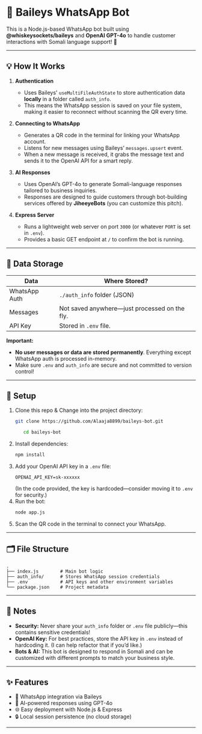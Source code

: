 # 🤖 Baileys WhatsApp Bot

This is a Node.js-based WhatsApp bot built using **@whiskeysockets/baileys** and **OpenAI GPT-4o** to handle customer interactions with Somali language support! 🚀

---

## 💡 How It Works

1. **Authentication**

   - Uses Baileys' `useMultiFileAuthState` to store authentication data **locally** in a folder called `auth_info`.
   - This means the WhatsApp session is saved on your file system, making it easier to reconnect without scanning the QR every time.

2. **Connecting to WhatsApp**

   - Generates a QR code in the terminal for linking your WhatsApp account.
   - Listens for new messages using Baileys’ `messages.upsert` event.
   - When a new message is received, it grabs the message text and sends it to the OpenAI API for a smart reply.

3. **AI Responses**

   - Uses OpenAI’s GPT-4o to generate Somali-language responses tailored to business inquiries.
   - Responses are designed to guide customers through bot-building services offered by **JiheeyeBots** (you can customize this pitch).

4. **Express Server**
   - Runs a lightweight web server on port `3000` (or whatever `PORT` is set in `.env`).
   - Provides a basic GET endpoint at `/` to confirm the bot is running.

---

## 📂 Data Storage

| Data          | Where Stored?                                 |
| ------------- | --------------------------------------------- |
| WhatsApp Auth | `./auth_info` folder (JSON)                   |
| Messages      | Not saved anywhere—just processed on the fly. |
| API Key       | Stored in `.env` file.                        |

**Important:**

- **No user messages or data are stored permanently**. Everything except WhatsApp auth is processed in-memory.
- Make sure `.env` and `auth_info` are secure and not committed to version control!

---

## 🔑 Setup

1. Clone this repo & Change into the project directory:
   ```bash
   git clone https://github.com/Alaaja8899/baileys-bot.git
   ```
   ```bash
      cd baileys-bot
   ```
2. Install dependencies:
   ```bash
   npm install
   ```
3. Add your OpenAI API key in a `.env` file:
   ```env
   OPENAI_API_KEY=sk-xxxxxx
   ```
   (In the code provided, the key is hardcoded—consider moving it to `.env` for security.)
4. Run the bot:
   ```bash
   node app.js
   ```
5. Scan the QR code in the terminal to connect your WhatsApp.

---

## 🗂️ File Structure

```
.
├── index.js        # Main bot logic
├── auth_info/      # Stores WhatsApp session credentials
├── .env            # API keys and other environment variables
└── package.json    # Project metadata
```

---

## 🚨 Notes

- **Security:** Never share your `auth_info` folder or `.env` file publicly—this contains sensitive credentials!
- **OpenAI Key:** For best practices, store the API key in `.env` instead of hardcoding it. (I can help refactor that if you’d like.)
- **Bots & AI:** This bot is designed to respond in Somali and can be customized with different prompts to match your business style.

---

## ✨ Features

- 📱 WhatsApp integration via Baileys
- 🧠 AI-powered responses using GPT-4o
- 🌐 Easy deployment with Node.js & Express
- 🔒 Local session persistence (no cloud storage)

---

